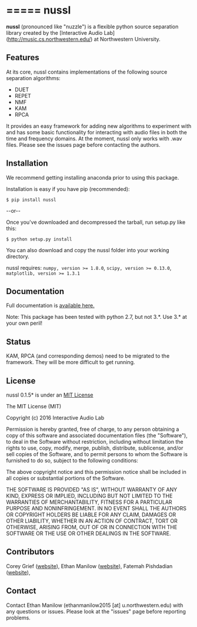 =====
nussl
=====

**nussl** (pronounced like "nuzzle") is a flexible python source separation library
created by the [Interactive Audio Lab] (http://music.cs.northwestern.edu/) at Northwestern University.


Features
--------

At its core, nussl contains implementations of the following source separation algorithms:
* DUET
* REPET
* NMF
* KAM
* RPCA

It provides an easy framework for adding new algorithms to experiment with and has some basic functionality for
interacting with audio files in both the time and frequency domains. At the moment, nussl only works with .wav files.
Please see the issues page before contacting the authors.

Installation
------------

We recommend getting installing anaconda prior to using this package.

Installation is easy if you have pip (recommended):
```
$ pip install nussl
```

--or--

Once you've downloaded and decompressed the tarball, run setup.py like this:
```
$ python setup.py install
```

You can also download and copy the nussl folder into your working directory.


nussl requires: `numpy, version >= 1.8.0`, `scipy, version >= 0.13.0`, `matplotlib, version >= 1.3.1`


Documentation
-------------

Full documentation is [available here.](https://interactiveaudiolab.github.io/nussl/)

Note: This package has been tested with python 2.7, but not 3.\*. Use 3.\* at your own peril!

Status
------
KAM, RPCA (and corresponding demos) need to be migrated to the framework. They will be
more difficult to get running.


License
-------
nussl 0.1.5* is under an [MIT License](https://opensource.org/licenses/MIT)

The MIT License (MIT)

Copyright (c) 2016 Interactive Audio Lab

Permission is hereby granted, free of charge, to any person obtaining a copy of this software and associated documentation files (the "Software"), to deal in the Software without restriction, including without limitation the rights to use, copy, modify, merge, publish, distribute, sublicense, and/or sell copies of the Software, and to permit persons to whom the Software is furnished to do so, subject to the following conditions:

The above copyright notice and this permission notice shall be included in all copies or substantial portions of the Software.

THE SOFTWARE IS PROVIDED "AS IS", WITHOUT WARRANTY OF ANY KIND, EXPRESS OR IMPLIED, INCLUDING BUT NOT LIMITED TO THE WARRANTIES OF MERCHANTABILITY, FITNESS FOR A PARTICULAR PURPOSE AND NONINFRINGEMENT. IN NO EVENT SHALL THE AUTHORS OR COPYRIGHT HOLDERS BE LIABLE FOR ANY CLAIM, DAMAGES OR OTHER LIABILITY, WHETHER IN AN ACTION OF CONTRACT, TORT OR OTHERWISE, ARISING FROM, OUT OF OR IN CONNECTION WITH THE SOFTWARE OR THE USE OR OTHER DEALINGS IN THE SOFTWARE.


Contributors
------------
Corey Grief ([website](http://music.cs.northwestern.edu/people.php)),
Ethan Manilow ([website](http://www.ethanmanilow.com)),
Fatemah Pishdadian ([website](http://music.cs.northwestern.edu/people.php)),

Contact
-------
Contact Ethan Manilow (ethanmanilow2015 [at] u.northwestern.edu) with any questions or issues. Please look at the
"issues" page before reporting problems.